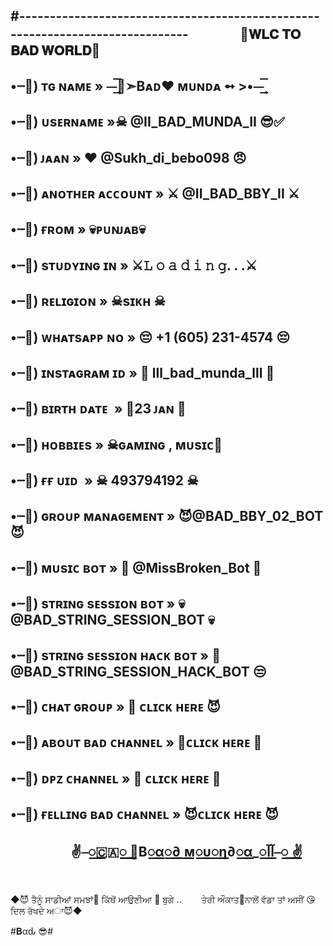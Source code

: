 #------------------------------------------------------------------------------
ㅤㅤㅤㅤ👻𝐖𝐋𝐂 𝐓𝐎 𝐁𝐀𝐃 𝐖𝐎𝐑𝐋𝐃👻
------------------------------------------------------------------------------
•┈🤬) ᴛɢ ɴᴀᴍᴇ » ⏤͟͟͞͞‌ٖٖٖٖٖٖٜٖٖٖٖٖٖٜٖٖٖٖٖٖٜٖٖٖٖٖٖٜٖٖٖ🥀➣Bᴀᴅ❤︎ ᴍᴜɴᴅᴀ ➻ >•⏤͟͟͞͞‌ٖٖٖ
------------------------------------------------------------------------------
•┈🤬) ᴜsᴇʀɴᴀᴍᴇ »☠ @II_BAD_MUNDA_II 😎✅
------------------------------------------------------------------------------
•┈🤬) ᴊᴀᴀɴ » ❤️ @Sukh_di_bebo098 😠
------------------------------------------------------------------------------
•┈🤬) ᴀɴᴏᴛʜᴇʀ ᴀᴄᴄᴏᴜɴᴛ » ⚔️ @II_BAD_BBY_II ⚔️
------------------------------------------------------------------------------
•┈🤬) ғʀᴏᴍ » 💀ᴘᴜɴᴊᴀʙ💀
------------------------------------------------------------------------------
•┈🤬) sᴛᴜᴅʏɪɴɢ ɪɴ » ⚔️𝙻 𝚘 𝚊 𝚍 𝚒 𝚗 𝚐. . .⚔️
------------------------------------------------------------------------------
•┈🤬) ʀᴇʟɪɢɪᴏɴ » ☠sɪᴋʜ ☠
------------------------------------------------------------------------------
•┈🤬) ᴡʜᴀᴛsᴀᴘᴘ ɴᴏ » 😔 +1 (605) 231-4574 😔
------------------------------------------------------------------------------
•┈🤬) ɪɴsᴛᴀɢʀᴀᴍ ɪᴅ » 📸 lll_bad_munda_lll 📸
------------------------------------------------------------------------------
•┈🤬) ʙɪʀᴛʜ ᴅᴀᴛᴇ  » 🎈23 ᴊᴀɴ 🎂
------------------------------------------------------------------------------
•┈🤬) ʜᴏʙʙɪᴇs »  ☠ɢᴀᴍɪɴɢ , ᴍᴜsɪᴄ🎵
------------------------------------------------------------------------------
•┈🤬) ғғ ᴜɪᴅ  »  ☠ 493794192 ☠
------------------------------------------------------------------------------
•┈🤬) ɢʀᴏᴜᴘ ᴍᴀɴᴀɢᴇᴍᴇɴᴛ » 😈@BAD_BBY_02_BOT 😈
------------------------------------------------------------------------------
•┈🤬)  ᴍᴜsɪᴄ ʙᴏᴛ » 🎸 @MissBroken_Bot 🎸
------------------------------------------------------------------------------
•┈🤬) sᴛʀɪɴɢ sᴇssɪᴏɴ ʙᴏᴛ » 💀 @BAD_STRING_SESSION_BOT 💀
------------------------------------------------------------------------------
•┈🤬) sᴛʀɪɴɢ sᴇssɪᴏɴ ʜᴀᴄᴋ ʙᴏᴛ » 🚬 @BAD_STRING_SESSION_HACK_BOT 😒
------------------------------------------------------------------------------
•┈🤬) ᴄʜᴀᴛ ɢʀᴏᴜᴘ » 👼 ᴄʟɪᴄᴋ ʜᴇʀᴇ 😈
------------------------------------------------------------------------------
•┈🤬) ᴀʙᴏᴜᴛ ʙᴀᴅ ᴄʜᴀɴɴᴇʟ » 📌ᴄʟɪᴄᴋ ʜᴇʀᴇ 📌
------------------------------------------------------------------------------
•┈🤬) ᴅᴘᴢ ᴄʜᴀɴɴᴇʟ » 🥺 ᴄʟɪᴄᴋ ʜᴇʀᴇ 🥺
------------------------------------------------------------------------------
•┈🤬) ғᴇʟʟɪɴɢ ʙᴀᴅ ᴄʜᴀɴɴᴇʟ » 😈ᴄʟɪᴄᴋ ʜᴇʀᴇ 😈
------------------------------------------------------------------------------
ㅤㅤㅤㅤㅤ✌️⎯꯭‌🇨🇦꯭꯭ ⃪В꯭α꯭∂ ꯭м꯭υ꯭η∂꯭α_꯭آآ⎯꯭ ꯭‌✌️ㅤ ㅤㅤㅤㅤㅤ
------------------------------------------------------------------------------

◆😈 ਤੈਨੂੰ ਸਾਡੀਆਂ ਸਮਝਾਂ🤔 ਕਿੱਥੋਂ ਆਉਣੀਆ 🚨  ਬੁਗੇ ..
       ਤੇਰੀ ਔਕਾਤ🤪ਨਾਲੋਂ ਵੱਡਾ ਤਾਂ ਅਸੀਂ 😘ਦਿਲ ਰੱਖਦੇ ਅਾ😈◆


#𝐁αԃ 😎#
